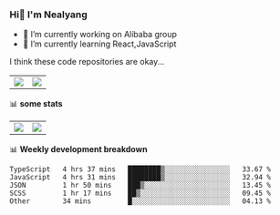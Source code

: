 ### Hi👋 I'm Nealyang

- 🔭 I’m currently working on Alibaba group
- 🌱 I’m currently learning React,JavaScript


I think these code repositories are okay...

<table>
  <tbody>
    <tr>
      <td>
        <a href="https://github.com/Nealyang/React-Express-Blog-Demo">
          <img align="center" src="https://github-readme-stats.vercel.app/api/pin/?username=Nealyang&repo=React-Express-Blog-Demo&theme=chartreuse-dark" />
        </a>
      </td>
       <td>
        <a href="https://github.com/Nealyang/PersonalBlog">
          <img align="center" src="https://github-readme-stats.vercel.app/api/pin/?username=Nealyang&repo=PersonalBlog&theme=chartreuse-dark" />
        </a>
      </td>
    </tr>
  </tbody>
</table>

📊 **some stats**


<table>
  <tbody>
    <tr>
      <td>
          <img align="center" src="https://github-readme-stats.vercel.app/api?username=Nealyang&theme=chartreuse-dark&show_icons=true" />
      </td>
       <td>
          <img align="center" src="https://github-readme-stats.vercel.app/api/top-langs/?username=Nealyang&theme=chartreuse-dark" />
      </td>
    </tr>
  </tbody>
</table>

📊 **Weekly development breakdown**

<!--START_SECTION:waka-->
```text
TypeScript   4 hrs 37 mins   ████████▒░░░░░░░░░░░░░░░░   33.67 % 
JavaScript   4 hrs 31 mins   ████████▒░░░░░░░░░░░░░░░░   32.94 % 
JSON         1 hr 50 mins    ███▒░░░░░░░░░░░░░░░░░░░░░   13.45 % 
SCSS         1 hr 17 mins    ██▒░░░░░░░░░░░░░░░░░░░░░░   09.45 % 
Other        34 mins         █░░░░░░░░░░░░░░░░░░░░░░░░   04.13 % 
```
<!--END_SECTION:waka-->
